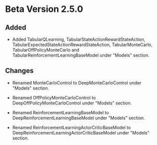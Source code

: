 # Beta Version 2.5.0

## Added

* Added TabularQLearning, TabularStateActionRewardStateAction, TabularExpectedStateActionRewardStateAction, TabularMonteCarlo, TabularOffPolicyMonteCarlo and TabularReinforcementLearningBaseModel under "Models" section.

## Changes

* Renamed MonteCarloControl to DeepMonteCarloControl under "Models" section.

* Renamed OffPolicyMonteCarloControl to DeepOffPolicyMonteCarloControl under "Models" section.

* Renamed ReinforcementLearningBaseModel to DeepReinforcementLearningBaseModel under "Models" section.

* Renamed ReinforcementLearningActorCriticBaseModel to DeepReinforcementLearningActorCriticBaseModel under "Models" section.
